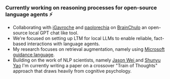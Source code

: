 ### Currently working on reasoning processes for open-source language agents ⚡

- Collaborating with [iGavroche](https://github.com/iGavroche) and [paolorechia](https://github.com/paolorechia) on [BrainChulo]( https://github.com/ChuloAI/BrainChulo) an open-source local GPT chat like tool.
- We're focused on setting up LTM for local LLMs to enable reliable, fact-based interactions with language agents.
- My research focuses on retrieval augmentation, namely using [Microsoft guidance language](https://github.com/microsoft/guidance).
- Building on the work of NLP scientists, namely [Jason Wei ](https://github.com/Timothyxxx/Chain-of-ThoughtsPapers) and [Shunyu Yao](https://github.com/princeton-nlp/tree-of-thought-llm/blob/master/fake.png) I'm currently writing a paper on a crossover "Train of Thoughts" approach that draws heavily from cognitive psychology.
